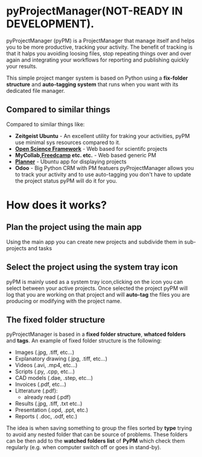# pyProjectManager(NOT-READY IN DEVELOPMENT).
pyProjectManager (pyPM) is a ProjectManager that manage itself and helps you to be more productive, tracking your activity. The benefit of tracking is that it halps you avoiding loosing files, stop repeating things over and over again and integrating your workflows for reporting and publishing quickly your results. 

This simple project manger system is based on Python using a **fix-folder structure** and **auto-tagging system** that runs when you want with its dedicated file manager.

## Compared to similar things
Compared to similar things like:
  - **Zeitgeist Ubuntu** - An excellent utility for traking your activities, pyPM use minimal sys resources compared to it.
  - **[Open Science Framework](https://github.com/centerforopenscience)** - Web based for scientifc projects
  - **MyCollab,[Freedcamp](https://freedcamp.com/) etc. etc.** - Web based generic PM
  - **[Planner](https://wiki.gnome.org/action/show/Apps/Planner?action=show&redirect=Planner)** - Ubuntu app for displaying projects
  - **Odoo** - Big Python CRM with PM featuers
pyProjectManager allows you to track your activity and to use auto-tagging you don't have to update the project status pyPM will do it for you.


# How does it works?
## Plan the project using the main app
Using the main app you can create new projects and subdivide them in sub-projects and tasks 
## Select the project using the system tray icon
pyPM is mainly used as a system tray icon,clicking on the icon you can select between your active projects. Once selected the project pyPM will log that you are working on that project and will **auto-tag** the files you are producing or modifying with the project name.
## The fixed folder structure 
pyProjectManager is based in a **fixed folder structure**, **whatced folders** and **tags**. An example of fixed folder structure is the following:

  - Images (.jpg, .tiff, etc...)
  - Explanatory drawing  (.jpg, .tiff, etc...) 
  - Videos  (.avi, .mp4, etc...)
  - Scripts  (.py, .cpp, etc...)
  - CAD models  (.dae, .step, etc...)
  - Invoices  (.pdf, etc...)
  - Litterature (.pdf):
       - already read (.pdf)
  - Results (.jpg, .tiff, .txt etc..)
  - Presentation (.opd, .ppt, etc.)
  - Reports ( .doc, .odf, etc.)
  
The idea is when saving something to group the files sorted by **type** trying to avoid any nested folder that can be source of problems. These folders can be then add to the **watched folders list** of **PyPM** which check them regularly (e.g. when computer switch off or goes in stand-by).  
